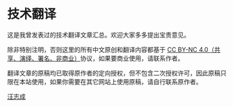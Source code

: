 # 技术翻译

这是我曾发表过的技术翻译文章汇总。欢迎大家多多提出宝贵意见。

除非特别注明，否则这里的所有中文原创和翻译内容都基于 [CC BY-NC 4.0（共享、演绎、署名、非商业）](https://creativecommons.org/licenses/by-nc/4.0/deed.zh)协议，如果要商业使用，请联系作者。

翻译文章的原稿均已取得原作者的定向授权，但不包含二次授权许可，因此原稿只限在本站使用，如果你需要在其它网站上使用原稿，请自行联系原作者。

[汪志成](/authors/汪志成)

